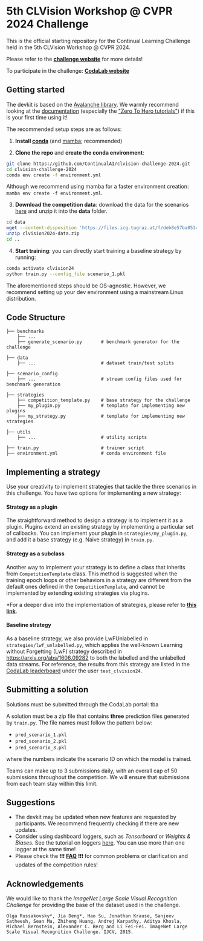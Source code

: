 # 5th CLVision Workshop @ CVPR 2024 Challenge

This is the official starting repository for the Continual Learning Challenge held in the 5th CLVision Workshop @ CVPR 2024.

Please refer to the [**challenge website**](https://sites.google.com/view/clvision2024/challenge) for more details!

To participate in the challenge: [**CodaLab website**](https://codalab.lisn.upsaclay.fr/competitions/17780)


## Getting started

The devkit is based on the [Avalanche library](https://github.com/ContinualAI/avalanche). We warmly recommend looking at the [documentation](https://avalanche.continualai.org/) (especially the ["Zero To Hero tutorials"](https://avalanche.continualai.org/from-zero-to-hero-tutorial/01_introduction)) if this is your first time using it!

The recommended setup steps are as follows:

1. **Install [conda](https://docs.conda.io/projects/conda/en/latest/user-guide/install/download.html)** (and [mamba](https://github.com/mamba-org/mamba); recommended)

2. **Clone the repo** and **create the conda environment**:
```bash
git clone https://github.com/ContinualAI/clvision-challenge-2024.git
cd clvision-challenge-2024
conda env create -f environment.yml
```
Although we recommend using mamba for a faster environment creation: `mamba env create -f environment.yml`.

3. **Download the competition data**: download the data for the scenarios [here](https://files.icg.tugraz.at/f/deb8e57ba0534350a160/?dl=1) and unzip it into the **data** folder.
```bash
cd data
wget --content-disposition 'https://files.icg.tugraz.at/f/deb8e57ba0534350a160/?dl=1'
unzip clvision2024-data.zip
cd ..
```

4. **Start training**: you can directly start training a baseline strategy by running:
```bash
conda activate clvision24
python train.py --config_file scenario_1.pkl
```

The aforementioned steps should be OS-agnostic. However, we recommend setting up your dev environment using a
mainstream Linux distribution.

## Code Structure


    ├── benchmarks
        ├── ... 
        ├── generate_scenario.py       # benchmark generator for the challenge
     
    ├── data 
        ├── ...                        # dataset train/test splits 

    ├── scenario_config
        ├── ...                        # stream config files used for benchmark generation
    
    ├── strategies
        ├── competition_template.py    # base strategy for the challenge
        ├── my_plugin.py               # template for implementing new plugins
        ├── my_strategy.py             # template for implementing new strategies

    ├── utils
        ├── ...                        # utility scripts

    ├── train.py                       # trainer script 
    ├── environment.yml                # conda environment file
    
## Implementing a strategy 
Use your creativity to implement strategies that tackle the three scenarios in this challenge. You have two options for implementing a new strategy:

#### Strategy as a plugin
The straightforward method to design a strategy is to implement it as a plugin. Plugins extend an existing strategy by implementing a particular set of callbacks. You can implement your plugin in `strategies/my_plugin.py`, and add it a base strategy (e.g. Naive strategy) in `train.py`.

#### Strategy as a subclass
Another way to implement your strategy is to define a class that inherits from `CompetitionTemplate` class. This method is suggested when the training epoch loops or other behaviors in a strategy are different from the default ones defined in the `CompetitionTemplate`, and cannot be implemented by extending existing strategies via plugins.  


*For a deeper dive into the implementation of strategies, please refer to [**this link**](https://avalanche.continualai.org/from-zero-to-hero-tutorial/04_training). 

#### Baseline strategy
As a baseline strategy, we also provide LwFUnlabelled in `strategies/lwf_unlabelled.py`, which applies the well-known Learning without Forgetting (LwF) strategy described in https://arxiv.org/abs/1606.09282 to both the labelled and the unlabelled data streams. For reference, the results from this strategy are listed in the [CodaLab leaderboard](https://codalab.lisn.upsaclay.fr/competitions/17780#results) under the user `test_clvision24`.

## Submitting a solution
Solutions must be submitted through the CodaLab portal:
tba

A solution must be a zip file that contains **three** prediction files generated by `train.py`. The file names must follow the pattern below:
- `pred_scenario_1.pkl`
- `pred_scenario_2.pkl`
- `pred_scenario_3.pkl`

where the numbers indicate the scenario ID on which the model is trained.

Teams can make up to 3 submissions daily, with an overall cap of 50 submissions throughout the competition. 
We will ensure that submissions from each team stay within this limit.

## Suggestions

- The devkit may be updated when new features are requested by participants. We recommend frequently checking if there are new updates.
- Consider using dashboard loggers, such as *Tensorboard* or *Weights & Biases*. See the tutorial on loggers [here](https://avalanche.continualai.org/from-zero-to-hero-tutorial/06_loggers). You can use more than one logger at the same time!
- Please check the ❗❗❗ [**FAQ**](https://sites.google.com/view/clvision2024/challenge#h.iz67c0d6y6ry) ❗❗❗ for common problems or clarification and updates of the competition rules!

## Acknowledgements
We would like to thank the _ImageNet Large Scale Visual Recognition Challenge_ for providing the base of the dataset used in the challenge.
```
Olga Russakovsky*, Jia Deng*, Hao Su, Jonathan Krause, Sanjeev Satheesh, Sean Ma, Zhiheng Huang, Andrej Karpathy, Aditya Khosla, Michael Bernstein, Alexander C. Berg and Li Fei-Fei. ImageNet Large Scale Visual Recognition Challenge. IJCV, 2015.
```
